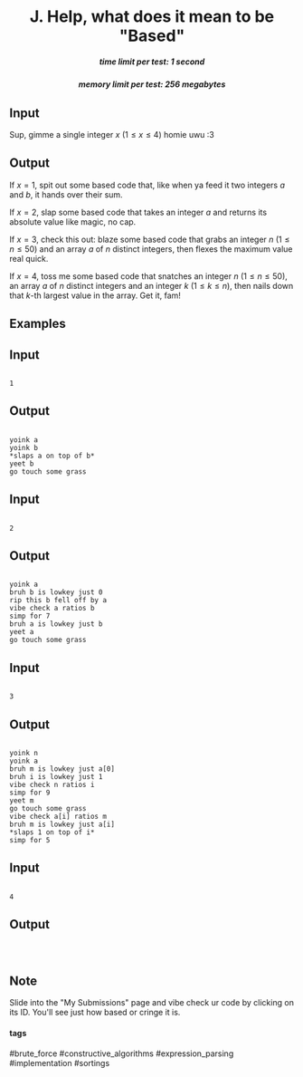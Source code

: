 <h1 style='text-align: center;'> J. Help, what does it mean to be "Based"</h1>

<h5 style='text-align: center;'>time limit per test: 1 second</h5>
<h5 style='text-align: center;'>memory limit per test: 256 megabytes</h5>

## Input

Sup, gimme a single integer $x$ ($1 \le x \le 4$) homie uwu :3

## Output

If $x = 1$, spit out some based code that, like when ya feed it two integers $a$ and $b$, it hands over their sum.

If $x = 2$, slap some based code that takes an integer $a$ and returns its absolute value like magic, no cap.

If $x = 3$, check this out: blaze some based code that grabs an integer $n$ ($1 \le n \le 50$) and an array $a$ of $n$ distinct integers, then flexes the maximum value real quick.

If $x = 4$, toss me some based code that snatches an integer $n$ ($1 \le n \le 50$), an array $a$ of $n$ distinct integers and an integer $k$ ($1 \le k \le n$), then nails down that $k$-th largest value in the array. Get it, fam!

## Examples

## Input


```

1
```
## Output


```

yoink a
yoink b
*slaps a on top of b*
yeet b
go touch some grass

```
## Input


```

2
```
## Output


```

yoink a
bruh b is lowkey just 0
rip this b fell off by a
vibe check a ratios b
simp for 7
bruh a is lowkey just b
yeet a
go touch some grass

```
## Input


```

3
```
## Output


```

yoink n
yoink a
bruh m is lowkey just a[0]
bruh i is lowkey just 1
vibe check n ratios i
simp for 9
yeet m
go touch some grass
vibe check a[i] ratios m
bruh m is lowkey just a[i]
*slaps 1 on top of i*
simp for 5

```
## Input


```

4
```
## Output


```

 
```
## Note

Slide into the "My Submissions" page and vibe check ur code by clicking on its ID. You'll see just how based or cringe it is.

 



#### tags 

#brute_force #constructive_algorithms #expression_parsing #implementation #sortings 